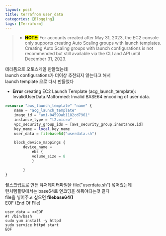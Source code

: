 ```yaml
---
layout: post
title: terrafrom user_data
categories: [Blogging]
tags: [Terraform]
---
```


> - <mark>**NOTE**:</mark> For accounts created after May 31, 2023, the EC2 console only supports creating Auto Scaling groups with launch templates. Creating Auto Scaling groups with launch configurations is not recommended but still available via the CLI and API until December 31, 2023.

테라폼으로 오토스케일 만들었는데  
launch configurations가 더이상 추천되지 않는다고 해서  
launch template 으로 다시 만들었다

- **Error** creating EC2 Launch Template (acg_launch_template): InvalidUserData.Malformed: Invalid BASE64 encoding of user data.

```terraform
resource "aws_launch_template" "name" {
    name = "acg_launch_template"
    image_id = "ami-04599ab1182cd7961"
    instance_type = "t2.micro"
    vpc_security_group_ids = [aws_security_group.inastance.id]
    key_name = local.key_name
    user_data = filebase64("userdata.sh")

    block_device_mappings {
        device_name =
            ebs {
            volume_size = 8
            }

        }
}
```

쉘스크립트로 만든 유저데이터파일을 file("userdata.sh") 넣어줬는데  
런치템플릿에서는 base64로 엔코딩을 해줘야되는것 같다  
file을 넣어주고 싶으면 **filebase64()**  
EOF (End Of File)

```
user_data = <<EOF
#! /bin/bash
sudo yum install -y httpd
sudo service httpd start
EOF
```
